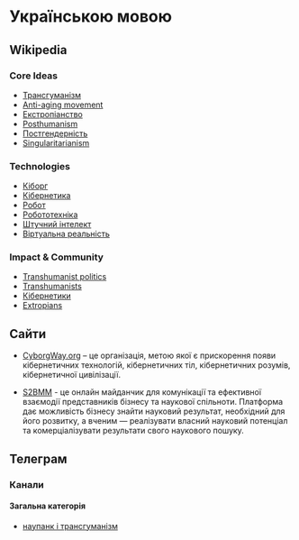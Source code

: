 # Українською мовою

## Wikipedia

### Core Ideas

- [Трансгуманізм](https://uk.wikipedia.org/wiki/Трансгуманізм)
- [Anti-aging movement](https://en.wikipedia.org/wiki/Anti-aging_movement)
- [Екстропіанство](https://uk.wikipedia.org/wiki/Екстропіанство)
- [Posthumanism](https://en.wikipedia.org/wiki/Posthumanism)
- [Постгендерність](https://uk.wikipedia.org/wiki/Постгендерність)
- [Singularitarianism](https://en.wikipedia.org/wiki/Singularitarianism)

### Technologies

- [Кіборг](https://uk.wikipedia.org/wiki/Кіборг)
- [Кібернетика](https://uk.wikipedia.org/wiki/Кібернетика)
- [Робот](https://uk.wikipedia.org/wiki/Робот)
- [Робототехніка](https://uk.wikipedia.org/wiki/Робототехніка)
- [Штучний інтелект](https://uk.wikipedia.org/wiki/Штучний_інтелект)
- [Віртуальна реальність](https://uk.wikipedia.org/wiki/Віртуальна_реальність)

### Impact & Community

- [Transhumanist politics](https://en.wikipedia.org/wiki/Transhumanist_politics)
- [Transhumanists](https://en.wikipedia.org/wiki/List_of_transhumanists)
- [Кібернетики](https://uk.wikipedia.org/wiki/Категорія:Кібернетики)
- [Extropians](https://en.wikipedia.org/wiki/Category:Extropians)

## Сайти

- [CyborgWay.org](https://cyborgway.org) – це організація, метою якої є прискорення появи кібернетичних технологій, кібернетичних тіл, кібернетичних розумів, кібернетичної цивілізації.

- [S2BMM](https://s2b.nauka.gov.ua) - це онлайн майданчик для комунікації та ефективної взаємодії представників бізнесу та наукової спільноти. Платформа дає можливість бізнесу знайти науковий результат, необхідний для його розвитку, а вченим — реалізувати власний науковий потенціал та комерціалізувати результати свого наукового пошуку.

## Телеграм

### Канали

#### Загальна категорія

- [наупанк і трансгуманізм](https://t.me/regular_patty)
